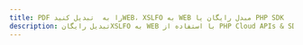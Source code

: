---title: PDF را به  تبدیل کنیدWEB، XSLFO به WEB مبدل رایگان یا PHP SDKdescription: تبدیل رایگانXSLFO به WEB با استفاده از PHP Cloud APIs & SDK همچنین اسناد PDF را در Cloud ایجاد، ویرایش و رندر کنید.---